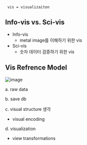 ` vis = visualizaiton`

## Info-vis vs. Sci-vis
- Info-vis
  - metal image를 이해하기 위한 vis
- Sci-vis
  - 숫자 데이터 검증하기 위한 vis

## Vis Refrence Model
![image](https://user-images.githubusercontent.com/46439995/70807927-e8ef0300-1e01-11ea-919e-b14eaf3dbfd9.png)

a. raw data

b. save db

c. visual structure 생각
  + visual encoding
  
d. visualization
  + view transformations
